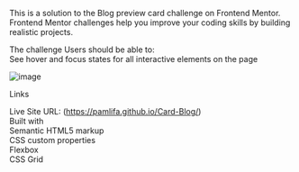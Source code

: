 This is a solution to the Blog preview card challenge on Frontend Mentor.<br> Frontend Mentor challenges help you improve your coding skills by building realistic projects.

The challenge
Users should be able to:<br>
See hover and focus states for all interactive elements on the page

![image](https://github.com/user-attachments/assets/d3b8bc64-ca70-4ae1-a16b-41a9452e5bad)

Links<br>

Live Site URL: (https://pamlifa.github.io/Card-Blog/)<br>
Built with<br>
Semantic HTML5 markup<br>
CSS custom properties<br>
Flexbox<br>
CSS Grid<br>
